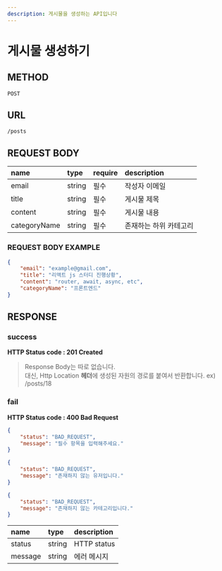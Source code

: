 ```yaml
---
description: 게시물을 생성하는 API입니다
---
```


# 게시물 생성하기

## METHOD

```text
POST
```

## URL

```text
/posts
```

## REQUEST BODY

| name | type | require | description |
| :--- | :--- | :--- | :--- |
| email | string | 필수 | 작성자 이메일 |
| title | string | 필수 | 게시물 제목 |
| content | string | 필수 | 게시물 내용 |
| categoryName | string | 필수 | 존재하는 하위 카테고리 |

### REQUEST BODY EXAMPLE

```json
{
    "email": "example@gmail.com",
    "title": "리액트 js 스터디 진행상황",
    "content": "router, await, async, etc",
    "categoryName": "프론트엔드"
}
```

## RESPONSE

### success

**HTTP Status code : 201 Created**

> Response Body는 따로 없습니다.  
> 대신, Http Location **헤더**에 생성된 자원의 경로를 붙여서 반환합니다.
> ex) /posts/18

### fail

**HTTP Status code : 400 Bad Request**

```json
{
    "status": "BAD_REQUEST",
    "message": "필수 항목을 입력해주세요."
}
```

```json
{
    "status": "BAD_REQUEST",
    "message": "존재하지 않는 유저입니다."
}
```

```json
{
    "status": "BAD_REQUEST",
    "message": "존재하지 않는 카테고리입니다."
}
```

| name | type | description |
| :--- | :--- | :--- |
| status | string | HTTP status |
| message | string | 에러 메시지 |

